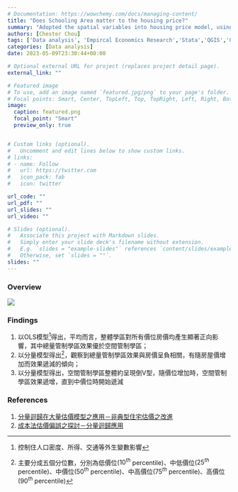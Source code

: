 ```yaml
---
# Documentation: https://wowchemy.com/docs/managing-content/
title: "Does Schooling Area matter to the housing price?"
summary: "Adopted the spatial variables into housing price model, using quantile regression to model"
authors: [Chester Chou]
tags: ['Data analysis', 'Empircal Economics Research','Stata','QGIS','GeoDa', 'R']
categories: [Data analysis]
date: 2023-05-09T23:30:44+08:00

# Optional external URL for project (replaces project detail page).
external_link: ""

# Featured image
# To use, add an image named `featured.jpg/png` to your page's folder.
# Focal points: Smart, Center, TopLeft, Top, TopRight, Left, Right, BottomLeft, Bottom, BottomRight.
image:
  caption: featured.png
  focal_point: "Smart"
  preview_only: true


# Custom links (optional).
#   Uncomment and edit lines below to show custom links.
# links:
# - name: Follow
#   url: https://twitter.com
#   icon_pack: fab
#   icon: twitter

url_code: ""
url_pdf: ""
url_slides: ""
url_video: ""

# Slides (optional).
#   Associate this project with Markdown slides.
#   Simply enter your slide deck's filename without extension.
#   E.g. `slides = "example-slides"` references `content/slides/example-slides.md`.
#   Otherwise, set `slides = ""`.
slides: ""
---
```


### **Overview**


![](./image/p1.png)


### Findings

1. 以OLS模型[^1]得出，平均而言，整體學區對所有價位房價均產生顯著正向影響，其中總量管制學區效果優於空間管制學區；
2. 以分量模型得出[^2]，觀察到總量管制學區效果與房價呈負相關，有隨房屋價增加而效果遞減的傾向；
3. 以分量模型得出，空間管制學區整體約呈現倒V型，隨價位增加時，空間管制學區效果遞增，直到中價位時開始遞減

### References

1. [分量迴歸在大量估價模型之應用－非典型住宅估價之改進](http://www.realestate.com.tw/duckhouse/paper/114.%E5%88%86%E9%87%8F%E5%9B%9E%E6%AD%B8%E5%9C%A8%E4%BD%8F%E5%AE%85%E5%A4%A7%E9%87%8F%E4%BC%B0%E5%83%B9%E6%A8%A1%E5%9E%8B%E4%B8%AD%E7%9A%84%E5%BB%B6%E4%BC%B8.pdf)
2. [成本法估價偏誤之探討－分量迴歸應用](http://www.realestate.com.tw/duckhouse/paper/131.%E6%88%90%E6%9C%AC%E6%B3%95%E4%BC%B0%E5%83%B9%E5%81%8F%E8%AA%A4%E4%B9%8B%E6%8E%A2%E8%A8%8E.pdf)

[^1]:控制住人口密度、所得、交通等外生變數影響
[^2]:主要分成五個分位數，分別為低價位($10^{th}$ percentile)、中低價位($25^{th}$ percentile)、中價位($50^{th}$ percentile)、中高價位($75^{th}$ percentile)、高價位($90^{th}$ percentile)